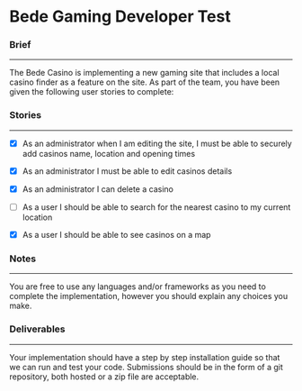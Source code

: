 # Bede Gaming Developer Test


### Brief
---
The Bede Casino is implementing a new gaming site that includes a local casino finder as a feature on the site. As part of the team, you have been given the following user stories to complete:


### Stories
---
- [x] As an administrator when I am editing the site, I must be able to securely add casinos name, location and opening times
- [x] As an administrator I must be able to edit casinos details
- [x] As an administrator I can delete a casino
- [ ] As a user I should be able to search for the nearest casino to my current location
- [x] As a user I should be able to see casinos on a map


### Notes
---
You are free to use any languages and/or frameworks as you need to complete the implementation, however you should explain any choices you make.


### Deliverables
---
Your implementation should have a step by step installation guide so that we can run and test your code. Submissions should be in the form of a git repository, both hosted or a zip file are acceptable.
